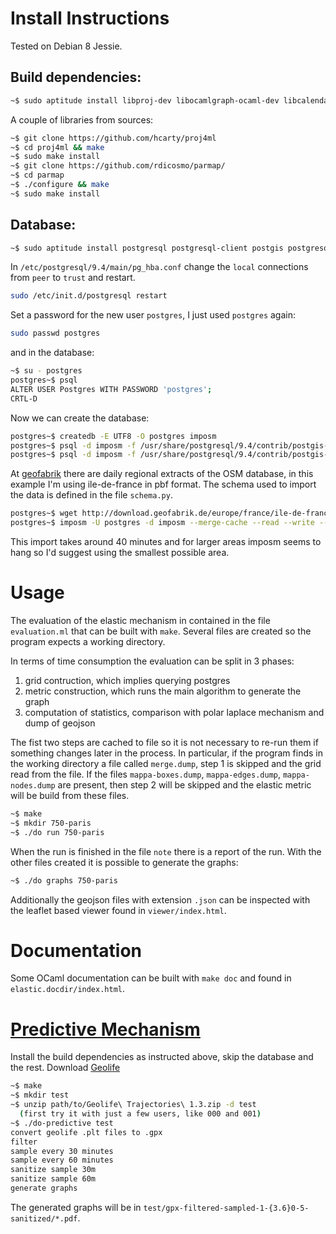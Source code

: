 # Install Instructions #
Tested on Debian 8 Jessie.

## Build dependencies:
```bash
~$ sudo aptitude install libproj-dev libocamlgraph-ocaml-dev libcalendar-ocaml-dev libxml-light-ocaml-dev libpostgresql-ocaml-dev git make libocamlgsl-ocaml-dev ocaml-batteries-included gnuplot
```
A couple of libraries from sources:
```bash
~$ git clone https://github.com/hcarty/proj4ml
~$ cd proj4ml && make
~$ sudo make install
~$ git clone https://github.com/rdicosmo/parmap/
~$ cd parmap
~$ ./configure && make
~$ sudo make install
```

## Database:
```bash
~$ sudo aptitude install postgresql postgresql-client postgis postgresql-9.4-postgis-2.1 imposm
```

In `/etc/postgresql/9.4/main/pg_hba.conf` change the `local` connections from `peer` to `trust` and restart.
```bash
sudo /etc/init.d/postgresql restart
```

Set a password for the new user `postgres`, I just used `postgres` again:
```bash
sudo passwd postgres
```
and in the database:
```bash
~$ su - postgres
postgres~$ psql
ALTER USER Postgres WITH PASSWORD 'postgres';
CRTL-D
```

Now we can create the database:

```bash
postgres~$ createdb -E UTF8 -O postgres imposm
postgres~$ psql -d imposm -f /usr/share/postgresql/9.4/contrib/postgis-2.1/postgis.sql
postgres~$ psql -d imposm -f /usr/share/postgresql/9.4/contrib/postgis-2.1/spatial_ref_sys.sql
```

At [geofabrik](http://download.geofabrik.de/) there are daily regional extracts of the OSM database, in this example I'm using ile-de-france in pbf format. The schema used to import the data is defined in the file `schema.py`.
```bash
postgres~$ wget http://download.geofabrik.de/europe/france/ile-de-france-latest.osm.pbf
postgres~$ imposm -U postgres -d imposm --merge-cache --read --write --optimize --deploy-production-tables --proj EPSG:4326 --mapping-file /path/to/elastic/source/schema.py  ile-de-france-latest.osm.pbf
```
This import takes around 40 minutes and for larger areas imposm seems to hang so I'd suggest using the smallest possible area.

# Usage #
The evaluation of the elastic mechanism in contained in the file `evaluation.ml` that can be built with `make`. Several files are created so the program expects a working directory.

In terms of time consumption the evaluation can be split in 3 phases:
1. grid contruction, which implies querying postgres
2. metric construction, which runs the main algorithm to generate the graph
3. computation of statistics, comparison with polar laplace mechanism and dump of geojson

The fist two steps are cached to file so it is not necessary to re-run them if something changes later in the process.
In particular, if the program finds in the working directory a file called `merge.dump`, step 1 is skipped and the grid read from the file.
If the files `mappa-boxes.dump`, `mappa-edges.dump`, `mappa-nodes.dump` are present, then step 2 will be skipped and the elastic metric will be build from these files.

```bash
~$ make
~$ mkdir 750-paris
~$ ./do run 750-paris
```
When the run is finished in the file `note` there is a report of the run.
With the other files created it is possible to generate the graphs:
```bash
~$ ./do graphs 750-paris
```

Additionally the geojson files with extension `.json` can be inspected with the leaflet based viewer found in `viewer/index.html`.

# Documentation
Some OCaml documentation can be built with `make doc` and found in `elastic.docdir/index.html`.


# [Predictive Mechanism](http://arxiv.org/abs/1311.4008)
Install the build dependencies as instructed above, skip the database and the rest.
Download [Geolife](http://research.microsoft.com/en-us/downloads/b16d359d-d164-469e-9fd4-daa38f2b2e13/)

```bash
~$ make
~$ mkdir test
~$ unzip path/to/Geolife\ Trajectories\ 1.3.zip -d test
  (first try it with just a few users, like 000 and 001)
~$ ./do-predictive test
convert geolife .plt files to .gpx
filter
sample every 30 minutes
sample every 60 minutes
sanitize sample 30m
sanitize sample 60m
generate graphs
```

The generated graphs will be in `test/gpx-filtered-sampled-1-{3.6}0-5-sanitized/*.pdf`.
